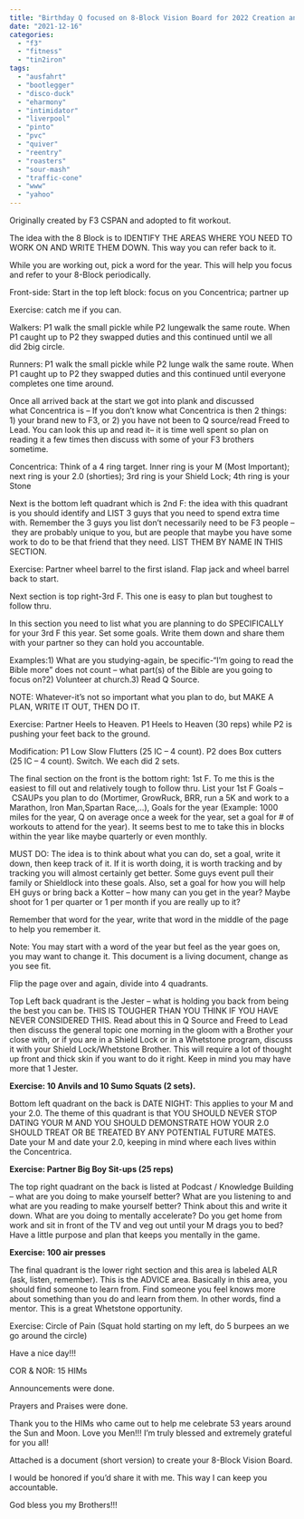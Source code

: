 ```yaml
---
title: "Birthday Q focused on 8-Block Vision Board for 2022 Creation and Beatdown!!!"
date: "2021-12-16"
categories: 
  - "f3"
  - "fitness"
  - "tin2iron"
tags: 
  - "ausfahrt"
  - "bootlegger"
  - "disco-duck"
  - "eharmony"
  - "intimidator"
  - "liverpool"
  - "pinto"
  - "pvc"
  - "quiver"
  - "reentry"
  - "roasters"
  - "sour-mash"
  - "traffic-cone"
  - "www"
  - "yahoo"
---
```


Originally created by F3 CSPAN and adopted to fit workout.

The idea with the 8 Block is to IDENTIFY THE AREAS WHERE YOU NEED TO WORK ON AND WRITE THEM DOWN. This way you can refer back to it.

While you are working out, pick a word for the year. This will help you focus and refer to your 8-Block periodically.

Front-side: Start in the top left block: focus on you Concentrica; partner up

Exercise: catch me if you can.

Walkers: P1 walk the small pickle while P2 lungewalk the same route. When P1 caught up to P2 they swapped duties and this continued until we all did 2big circle.

Runners: P1 walk the small pickle while P2 lunge walk the same route. When P1 caught up to P2 they swapped duties and this continued until everyone completes one time around.

Once all arrived back at the start we got into plank and discussed what Concentrica is – If you don’t know what Concentrica is then 2 things: 1) your brand new to F3, or 2) you have not been to Q source/read Freed to Lead. You can look this up and read it– it is time well spent so plan on reading it a few times then discuss with some of your F3 brothers sometime.

Concentrica: Think of a 4 ring target. Inner ring is your M (Most Important); next ring is your 2.0 (shorties); 3rd ring is your Shield Lock; 4th ring is your Stone

Next is the bottom left quadrant which is 2nd F: the idea with this quadrant is you should identify and LIST 3 guys that you need to spend extra time with. Remember the 3 guys you list don’t necessarily need to be F3 people – they are probably unique to you, but are people that maybe you have some work to do to be that friend that they need. LIST THEM BY NAME IN THIS SECTION.

Exercise: Partner wheel barrel to the first island. Flap jack and wheel barrel back to start.

Next section is top right-3rd F. This one is easy to plan but toughest to follow thru.

In this section you need to list what you are planning to do SPECIFICALLY for your 3rd F this year. Set some goals. Write them down and share them with your partner so they can hold you accountable. 

Examples:1) What are you studying-again, be specific-“I’m going to read the Bible more” does not count – what part(s) of the Bible are you going to focus on?2) Volunteer at church.3) Read Q Source.

NOTE: Whatever-it’s not so important what you plan to do, but MAKE A PLAN, WRITE IT OUT, THEN DO IT.

Exercise: Partner Heels to Heaven. P1 Heels to Heaven (30 reps) while P2 is pushing your feet back to the ground.

Modification: P1 Low Slow Flutters (25 IC – 4 count). P2 does Box cutters (25 IC – 4 count). Switch. We each did 2 sets.

The final section on the front is the bottom right: 1st F. To me this is the easiest to fill out and relatively tough to follow thru. List your 1st F Goals – CSAUPs you plan to do (Mortimer, GrowRuck, BRR, run a 5K and work to a Marathon, Iron Man,Spartan Race,…), Goals for the year (Example: 1000 miles for the year, Q on average once a week for the year, set a goal for # of workouts to attend for the year). It seems best to me to take this in blocks within the year like maybe quarterly or even monthly.

MUST DO: The idea is to think about what you can do, set a goal, write it down, then keep track of it. If it is worth doing, it is worth tracking and by tracking you will almost certainly get better. Some guys event pull their family or Shieldlock into these goals. Also, set a goal for how you will help EH guys or bring back a Kotter – how many can you get in the year? Maybe shoot for 1 per quarter or 1 per month if you are really up to it?

Remember that word for the year, write that word in the middle of the page to help you remember it.

Note: You may start with a word of the year but feel as the year goes on, you may want to change it. This document is a living document, change as you see fit.

Flip the page over and again, divide into 4 quadrants.

Top Left back quadrant is the Jester – what is holding you back from being the best you can be. THIS IS TOUGHER THAN YOU THINK IF YOU HAVE NEVER CONSIDERED THIS. Read about this in Q Source and Freed to Lead then discuss the general topic one morning in the gloom with a Brother your close with, or if you are in a Shield Lock or in a Whetstone program, discuss it with your Shield Lock/Whetstone Brother. This will require a lot of thought up front and thick skin if you want to do it right. Keep in mind you may have more that 1 Jester.

**Exercise: 10 Anvils and 10 Sumo Squats (2 sets).**

Bottom left quadrant on the back is DATE NIGHT: This applies to your M and your 2.0. The theme of this quadrant is that YOU SHOULD NEVER STOP DATING YOUR M AND YOU SHOULD DEMONSTRATE HOW YOUR 2.0 SHOULD TREAT OR BE TREATED BY ANY POTENTIAL FUTURE MATES. Date your M and date your 2.0, keeping in mind where each lives within the Concentrica.

**Exercise: Partner Big Boy Sit-ups (25 reps)**

The top right quadrant on the back is listed at Podcast / Knowledge Building – what are you doing to make yourself better? What are you listening to and what are you reading to make yourself better? Think about this and write it down. What are you doing to mentally accelerate? Do you get home from work and sit in front of the TV and veg out until your M drags you to bed? Have a little purpose and plan that keeps you mentally in the game.

**Exercise: 100 air presses**

The final quadrant is the lower right section and this area is labeled ALR (ask, listen, remember). This is the ADVICE area. Basically in this area, you should find someone to learn from. Find someone you feel knows more about something than you do and learn from them. In other words, find a mentor. This is a great Whetstone opportunity.

Exercise: Circle of Pain (Squat hold starting on my left, do 5 burpees an we go around the circle)

Have a nice day!!!

COR & NOR: 15 HIMs

Announcements were done.

Prayers and Praises were done.

Thank you to the HIMs who came out to help me celebrate 53 years around the Sun and Moon. Love you Men!!! I’m truly blessed and extremely grateful for you all!

Attached is a document (short version) to create your 8-Block Vision Board.

I would be honored if you’d share it with me. This way I can keep you accountable.

God bless you my Brothers!!!
